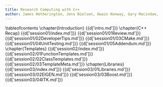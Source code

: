```yaml
---
title: Research Computing with C++
author: James Hetherington, Jens Nielsen, Owain Kenway, Gary Macindoe, and Matt Clarkson
---
```


\tableofcontents
\chapter{Introduction}
{{d['intro.md']}}
\chapter{C++ Recap}
{{d['session01/index.md']}}
{{d['session01/01Review.md']}}
{{d['session01/02DeveloperTips.md']}}
{{d['session01/03CMake.md']}}
{{d['session01/04UnitTesting.md']}}
{{d['session01/05Addendum.md']}}
\chapter{Templates}
{{d['session02/index.md']}}
{{d['session02/01FunctionTemplates.md']}}
{{d['session02/02ClassTemplates.md']}}
{{d['session02/03TemplateMeta.md']}}
\chapter{Libraries}
{{d['session03/index.md']}}
{{d['session03/01Libraries.md']}}
{{d['session03/02EIGEN.md']}}
{{d['session03/03Boost.md']}}
{{d['session03/04ITK.md']}}

